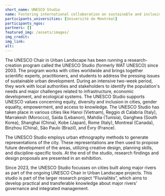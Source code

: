 ```yaml
---
short_name: UNESCO Studio
name: Fostering international collaboration on sustainable and inclusive city-making
participants_universities: [Université de Montréal]
participants_ngos:
partners: []
featured_img: /assets/images/
img_credit: 
img_link: 
alt:
---
```

The UNESCO Chair in Urban Landscape has been running a research-creation program called the UNESCO Studio (formerly WAT UNESCO) since 2003. The program works with cities worldwide and brings together scientific experts, practitioners, and students to address the pressing issues of sustainable urban development. During an intensive two-week period, they work with local authorities and stakeholders to identify the population's needs and major challenges related to infrastructure, economic development, and ecological systems. The UNESCO Studio supports UNESCO values concerning equity, diversity and inclusion in cities, gender equality, empowerment, and access to knowledge. The UNESCO Studio has taken place in various cities like Hanoi (Vietnam), Reggio di Calabria (Italy), Marrakesh (Morocco), Saida (Lebanon), Mahdia (Tunisia), Ganghwa (South Korea), Shanghai (China), Kobe (Japan), Rome (Italy), Montreal (Canada), Binzhou (China), São Paulo (Brazil), and Évry (France).

The UNESCO Studio employs urban ethnography methods to generate representations of the city. These representations are then used to propose future development of the areas, utilizing creative design, planning skills, and discipline-specific tools. At the end of the studio, research findings and design proposals are presented in an exhibition.

Since 2023, the UNESCO Studio focusses on cities built along major rivers as part of the ongoing UNESCO Chair in Urban Landscape projects. This studio is part of the larger research project “Fluvialités”, which aims to develop practical and transferable knowledge about major rivers' governance and integrated management.
